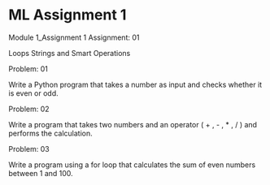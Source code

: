 # ML Assignment 1

Module 1_Assignment 1
Assignment: 01

Loops Strings and Smart Operations



Problem: 01 

Write a Python program that takes a number as input and checks whether it is even or odd.



Problem: 02

 Write a program that takes two numbers and an operator ( + , - , * , / ) and performs the calculation.



Problem: 03

Write a program using a for loop that calculates the sum of even numbers between 1 and 100.
